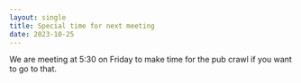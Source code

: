 ```yaml
---
layout: single
title: Special time for next meeting
date: 2023-10-25
---
```


We are meeting at 5:30 on Friday to make time for the pub crawl if you want to go to that. 
